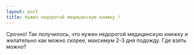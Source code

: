 ```yaml
---
layout: post 
title: Нужен недорогой медицинскую книжку ! 
--- 
```

Срочно! Так получилось, что нужен недорогой медицинскую книжку и желательно как можно скорее, максимум 2-3 дня подожду. Где взять можно?